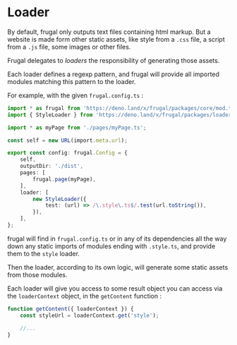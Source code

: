 # Loader

By default, frugal only outputs text files containing html markup. But a website is made form other static assets, like style from a `.css` file, a script from a `.js` file, some images or other files.

Frugal delegates to _loaders_ the responsibility of generating those assets.

Each loader defines a regexp pattern, and frugal will provide all imported modules matching this pattern to the loader.

For example, with the given `frugal.config.ts` :

```ts
import * as frugal from 'https://deno.land/x/frugal/packages/core/mod.ts';
import { StyleLoader } from 'https://deno.land/x/frugal/packages/loader_style/mod.ts';

import * as myPage from './pages/myPage.ts';

const self = new URL(import.meta.url);

export const config: frugal.Config = {
    self,
    outputDir: './dist',
    pages: [
        frugal.page(myPage),
    ],
    loader: [
        new StyleLoader({
            test: (url) => /\.style\.ts$/.test(url.toString()),
        }),
    ],
};
```

frugal will find in `frugal.config.ts` or in any of its dependencies all the way down any static imports of modules ending with `.style.ts`, and provide them to the `style` loader.

Then the loader, according to its own logic, will generate some static assets from those modules.

Each loader will give you access to some result object you can access via the `loaderContext` object, in the `getContent` function :

```ts
function getContent({ loaderContext }) {
    const styleUrl = loaderContext.get('style');

    //...
}
```
